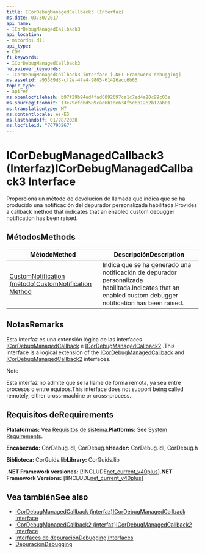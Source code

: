 ```yaml
---
title: ICorDebugManagedCallback3 (Interfaz)
ms.date: 03/30/2017
api_name:
- ICorDebugManagedCallback3
api_location:
- mscordbi.dll
api_type:
- COM
f1_keywords:
- ICorDebugManagedCallback3
helpviewer_keywords:
- ICorDebugManagedCallback3 interface [.NET Framework debugging]
ms.assetid: a95389d3-cf2e-47a4-9805-61426acc6b65
topic_type:
- apiref
ms.openlocfilehash: b97f29b94ed4fad6892697ca1c7ed4a20c99c03e
ms.sourcegitcommit: 13e79efdbd589cad6b1de634f5d6b1262b12ab01
ms.translationtype: MT
ms.contentlocale: es-ES
ms.lasthandoff: 01/28/2020
ms.locfileid: "76793267"
---
```

# <a name="icordebugmanagedcallback3-interface"></a><span data-ttu-id="2139a-102">ICorDebugManagedCallback3 (Interfaz)</span><span class="sxs-lookup"><span data-stu-id="2139a-102">ICorDebugManagedCallback3 Interface</span></span>
<span data-ttu-id="2139a-103">Proporciona un método de devolución de llamada que indica que se ha producido una notificación del depurador personalizada habilitada.</span><span class="sxs-lookup"><span data-stu-id="2139a-103">Provides a callback method that indicates that an enabled custom debugger notification has been raised.</span></span>  
  
## <a name="methods"></a><span data-ttu-id="2139a-104">Métodos</span><span class="sxs-lookup"><span data-stu-id="2139a-104">Methods</span></span>  
  
|<span data-ttu-id="2139a-105">Método</span><span class="sxs-lookup"><span data-stu-id="2139a-105">Method</span></span>|<span data-ttu-id="2139a-106">Descripción</span><span class="sxs-lookup"><span data-stu-id="2139a-106">Description</span></span>|  
|------------|-----------------|  
|[<span data-ttu-id="2139a-107">CustomNotification (método)</span><span class="sxs-lookup"><span data-stu-id="2139a-107">CustomNotification Method</span></span>](icordebugmanagedcallback3-customnotification-method.md)|<span data-ttu-id="2139a-108">Indica que se ha generado una notificación de depurador personalizada habilitada.</span><span class="sxs-lookup"><span data-stu-id="2139a-108">Indicates that an enabled custom debugger notification has been raised.</span></span>|  
  
## <a name="remarks"></a><span data-ttu-id="2139a-109">Notas</span><span class="sxs-lookup"><span data-stu-id="2139a-109">Remarks</span></span>  
 <span data-ttu-id="2139a-110">Esta interfaz es una extensión lógica de las interfaces [ICorDebugManagedCallback](icordebugmanagedcallback-interface.md) e [ICorDebugManagedCallback2](icordebugmanagedcallback2-interface.md) .</span><span class="sxs-lookup"><span data-stu-id="2139a-110">This interface is a logical extension of the [ICorDebugManagedCallback](icordebugmanagedcallback-interface.md) and [ICorDebugManagedCallback2](icordebugmanagedcallback2-interface.md) interfaces.</span></span>  
  
> [!NOTE]
> <span data-ttu-id="2139a-111">Esta interfaz no admite que se la llame de forma remota, ya sea entre procesos o entre equipos.</span><span class="sxs-lookup"><span data-stu-id="2139a-111">This interface does not support being called remotely, either cross-machine or cross-process.</span></span>  
  
## <a name="requirements"></a><span data-ttu-id="2139a-112">Requisitos de</span><span class="sxs-lookup"><span data-stu-id="2139a-112">Requirements</span></span>  
 <span data-ttu-id="2139a-113">**Plataformas:** Vea [Requisitos de sistema](../../../../docs/framework/get-started/system-requirements.md).</span><span class="sxs-lookup"><span data-stu-id="2139a-113">**Platforms:** See [System Requirements](../../../../docs/framework/get-started/system-requirements.md).</span></span>  
  
 <span data-ttu-id="2139a-114">**Encabezado:** CorDebug.idl, CorDebug.h</span><span class="sxs-lookup"><span data-stu-id="2139a-114">**Header:** CorDebug.idl, CorDebug.h</span></span>  
  
 <span data-ttu-id="2139a-115">**Biblioteca:** CorGuids.lib</span><span class="sxs-lookup"><span data-stu-id="2139a-115">**Library:** CorGuids.lib</span></span>  
  
 <span data-ttu-id="2139a-116">**.NET Framework versiones:** [!INCLUDE[net_current_v40plus](../../../../includes/net-current-v40plus-md.md)]</span><span class="sxs-lookup"><span data-stu-id="2139a-116">**.NET Framework Versions:** [!INCLUDE[net_current_v40plus](../../../../includes/net-current-v40plus-md.md)]</span></span>  
  
## <a name="see-also"></a><span data-ttu-id="2139a-117">Vea también</span><span class="sxs-lookup"><span data-stu-id="2139a-117">See also</span></span>

- [<span data-ttu-id="2139a-118">ICorDebugManagedCallback (interfaz)</span><span class="sxs-lookup"><span data-stu-id="2139a-118">ICorDebugManagedCallback Interface</span></span>](icordebugmanagedcallback-interface.md)
- [<span data-ttu-id="2139a-119">ICorDebugManagedCallback2 (interfaz)</span><span class="sxs-lookup"><span data-stu-id="2139a-119">ICorDebugManagedCallback2 Interface</span></span>](icordebugmanagedcallback2-interface.md)
- [<span data-ttu-id="2139a-120">Interfaces de depuración</span><span class="sxs-lookup"><span data-stu-id="2139a-120">Debugging Interfaces</span></span>](debugging-interfaces.md)
- [<span data-ttu-id="2139a-121">Depuración</span><span class="sxs-lookup"><span data-stu-id="2139a-121">Debugging</span></span>](index.md)
